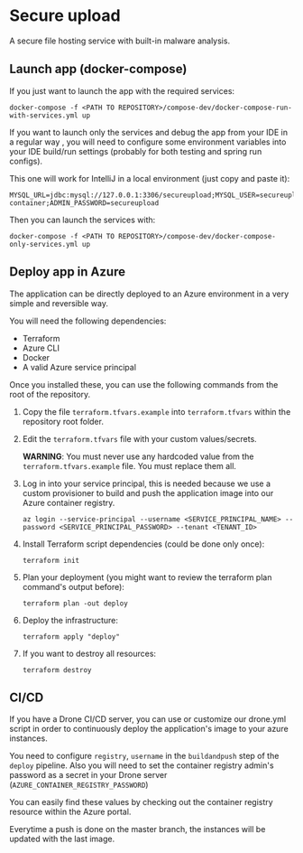 # Secure upload
A secure file hosting service with built-in malware analysis.

## Launch app (docker-compose)

If you just want to launch the app with the required services:

```
docker-compose -f <PATH TO REPOSITORY>/compose-dev/docker-compose-run-with-services.yml up
```

If you want to launch only the services and debug the app from your IDE in a regular way , you will need to configure some environment variables into your IDE build/run settings (probably for both testing and spring run configs).

This one will work for IntelliJ in a local environment (just copy and paste it):

```
MYSQL_URL=jdbc:mysql://127.0.0.1:3306/secureupload;MYSQL_USER=secureupload;MYSQL_PASSWORD=DatabasePassword12345;SMTP_HOST=127.0.0.1;SMTP_PORT=1025;SMTP_USER=secureupload@secureupload.com;SMTP_PASSWORD=SmtpPassword12345;ADMIN_EMAIL=admin@secureupload.com;JWT_SECRET=SecretForDevOnly;AZURE_STORAGE_CONNECTION_STRING=DefaultEndpointsProtocol=https\;AccountName=devstoreaccount1\;AccountKey=Eby8vdM02xNOcqFlqUwJPLlmEtlCDXJ1OUzFT50uSRZ6IFsuFq2UVErCz4I6tq/K1SZFPTOtr/KBHBeksoGMGw==\;BlobEndpoint=https://127.0.0.1:10000/devstoreaccount1\;;AZURE_STORAGE_CONTAINER_NAME=my-container;ADMIN_PASSWORD=secureupload
```
Then you can launch the services with:
```
docker-compose -f <PATH TO REPOSITORY>/compose-dev/docker-compose-only-services.yml up
```

## Deploy app in Azure

The application can be directly deployed to an Azure environment in a very simple and reversible way.

You will need the following dependencies:

* Terraform
* Azure CLI
* Docker
* A valid Azure service principal

Once you installed these, you can use the following commands from the root of the repository.

1. Copy the file ```terraform.tfvars.example``` into ```terraform.tfvars``` within the repository root folder.

1. Edit the ```terraform.tfvars``` file with your custom values/secrets. 

    **WARNING**: You must never use any hardcoded value from the ```terraform.tfvars.example``` file. You must replace them all.
    
1. Log in into your service principal, this is needed because we use a custom provisioner to build and push the application image into our Azure container registry.
    ```
    az login --service-principal --username <SERVICE_PRINCIPAL_NAME> --password <SERVICE_PRINCIPAL_PASSWORD> --tenant <TENANT_ID>
    ```
1. Install Terraform script dependencies (could be done only once):
    ```
    terraform init
    ```
1. Plan your deployment (you might want to review the terraform plan command's output before):
    ```
   terraform plan -out deploy
    ```
1. Deploy the infrastructure:
   ```
   terraform apply "deploy"
   ```
1. If you want to destroy all resources:
   ```
   terraform destroy
   ```
## CI/CD

If you have a Drone CI/CD server, you can use or customize our drone.yml script in order to continuously deploy the application's image to your azure instances.

You need to configure ``registry``, ``username`` in the ``buildandpush`` step of the ``deploy`` pipeline. Also you will need to set the container registry admin's password as a secret in your Drone server (```AZURE_CONTAINER_REGISTRY_PASSWORD```)

You can easily find these values by checking out the container registry resource within the Azure portal.

Everytime a push is done on the master branch, the instances will be updated with the last image.